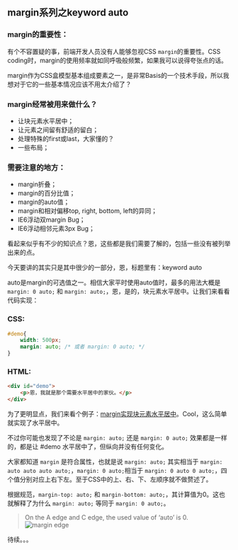 ## margin系列之keyword auto

### margin的重要性：

有个不容置疑的事，前端开发人员没有人能够忽视CSS `margin`的重要性。CSS coding时，margin的使用频率就如同呼吸般频繁，如果我可以说得夸张点的话。

margin作为CSS盒模型基本组成要素之一，是非常Basis的一个技术手段，所以我想对于它的一些基本情况应该不用太介绍了？

### margin经常被用来做什么？

* 让块元素水平居中；
* 让元素之间留有舒适的留白；
* 处理特殊的first或last，大家懂的？
* 一些布局；

### 需要注意的地方：

* margin折叠；
* margin的百分比值；
* margin的auto值；
* margin和相对偏移top, right, bottom, left的异同；
* IE6浮动双margin Bug；
* IE6浮动相邻元素3px Bug；

看起来似乎有不少的知识点？恩，这些都是我们需要了解的，包括一些没有被列举出来的点。

今天要讲的其实只是其中很少的一部分，恩，标题里有：keyword auto

<!--more-->

auto是margin的可选值之一。相信大家平时使用auto值时，最多的用法大概是 `margin: 0 auto;` 和 `margin: auto;`，恩，是的，块元素水平居中。让我们来看看代码实现：

### CSS:

```css
#demo{
	width: 500px;
	margin: auto; /* 或者 margin: 0 auto; */
}
```

### HTML:
```html
<div id="demo">
	<p>恩，我就是那个需要水平居中的家伙。</p>
</div>
```

为了更明显点，我们来看个例子：[margin实现块元素水平居中](http://demo.doyoe.com/css/margin/horizontal-center.htm)。Cool，这么简单就实现了水平居中。

不过你可能也发现了不论是 `margin: auto;` 还是 `margin: 0 auto;` 效果都是一样的，都是让 #demo 水平居中了，但纵向并没有任何变化。

大家都知道 `margin` 是符合属性，也就是说 `margin: auto;` 其实相当于 `margin: auto auto auto auto;`，`margin: 0 auto;`相当于 `margin: 0 auto 0 auto;`，四个值分别对应上右下左。至于CSS中的上、右、下、左顺序就不做赘述了。

根据规范，`margin-top: auto;` 和 `margin-bottom: auto;`，其计算值为0。这也就解释了为什么 `margin: auto;` 等同于 `margin: 0 auto;`。

> On the A edge and C edge, the used value of ‘auto’ is 0.
> ![margin edge](http://demo.doyoe.com/css/margin/images/margin.png)

待续。。。